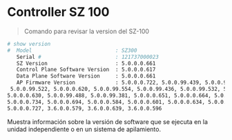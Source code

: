 # Controller SZ 100


>Comando para revisar la version del SZ-100

```bash
# show version
#  Model                           : SZ300
   Serial #                        : 121737000023
   SZ Version                      : 5.0.0.0.661
   Control Plane Software Version  : 5.0.0.0.617
   Data Plane Software Version     : 5.0.0.0.661
   AP Firmware Version             : 5.0.0.0.722, 5.0.0.99.439, 5.0.0.99.343,
 5.0.0.99.522, 5.0.0.0.620, 5.0.0.99.554, 5.0.0.99.436, 5.0.0.99.532, 5.0.0.0.732, 
5.0.0.0.630, 5.0.0.99.488, 5.0.0.99.381, 5.0.0.0.651, 5.0.0.0.664, 5.0.0.0.663, 
5.0.0.0.734, 5.0.0.0.694, 5.0.0.0.584, 5.0.0.0.601, 5.0.0.0.634, 5.0.0.99.416,
5.0.0.0.727, 3.6.0.0.579, 3.6.0.0.639, 3.6.0.0.596
```

Muestra información sobre la versión de software que se ejecuta en la unidad independiente o en un sistema de apilamiento.




